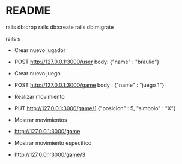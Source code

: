 # README

rails db:drop
rails db:create
rails db:migrate

rails s

* Crear nuevo jugador
* POST http://127.0.0.1:3000/user body: {"name" : "braulio"}

* Crear nuevo juego
* POST http://127.0.0.1:3000/game body : {"name" : "juego 1"}

* Realizar movimiento
* PUT http://127.0.0.1:3000/game/1 {"posicion" : 5, "simbolo" : "X"} 

* Mostrar movimientos
* http://127.0.0.1:3000/game

* Mostrar movimiento especifico
* http://127.0.0.1:3000/game/3

